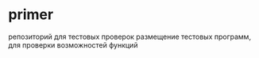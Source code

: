 primer
======

 репозиторий для тестовых проверок
 размещение тестовых программ, для проверки возможностей функций
